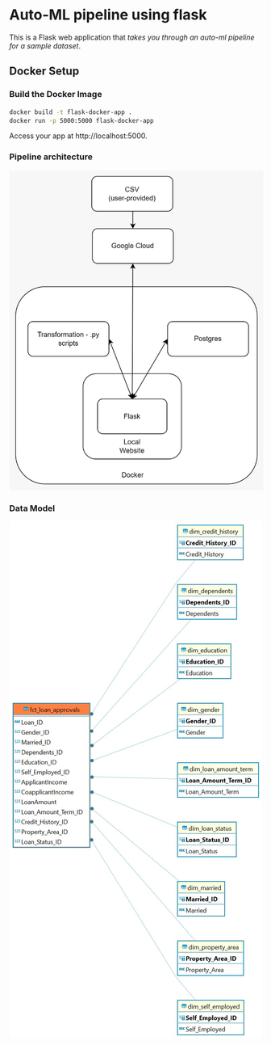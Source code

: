 # Auto-ML pipeline using flask

This is a Flask web application that *takes you through an auto-ml pipeline for a sample dataset*.



## Docker Setup

### Build the Docker Image

```bash
docker build -t flask-docker-app .
docker run -p 5000:5000 flask-docker-app
```

Access your app at http://localhost:5000.

### Pipeline architecture
![Pipeline architecture](https://github.com/Akhilesh97/auto-ml-flask/blob/main/static/architecture.jpg "Architecture")

### Data Model

![Sample datamodel](https://github.com/Akhilesh97/auto-ml-flask/blob/main/static/data_model.jpg "Data model")



